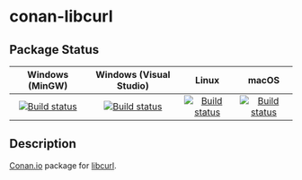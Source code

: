 # conan-libcurl

## Package Status

| Windows (MinGW) | Windows (Visual Studio) | Linux | macOS |
|:---------------:|:-----------------------:|:-----:|:-----:|
|[![Build status](https://ci.appveyor.com/api/projects/status/t7xusjkkc82j1104/branch/testing%2F7.75.0?svg=true)](https://ci.appveyor.com/project/SpaceIm/conan-libcurl)|[![Build status](https://github.com/SpaceIm/conan-libcurl/workflows/.github/workflows/windows.yml/badge.svg?branch=testing%2F7.75.0)](https://github.com/SpaceIm/conan-libcurl/actions/workflows/windows.yml?query=branch%3Atesting%2F7.75.0)|[![Build status](https://github.com/SpaceIm/conan-libcurl/workflows/.github/workflows/linux.yml/badge.svg?branch=testing%2F7.75.0)](https://github.com/SpaceIm/conan-libcurl/actions/workflows/linux.yml?query=branch%3Atesting%2F7.75.0)|[![Build status](https://github.com/SpaceIm/conan-libcurl/workflows/.github/workflows/macos.yml/badge.svg?branch=testing%2F7.75.0)](https://github.com/SpaceIm/conan-libcurl/actions/workflows/macos.yml?query=branch%3Atesting%2F7.75.0)|

## Description

[Conan.io](https://conan.io) package for [libcurl](https://github.com/curl/curl).
